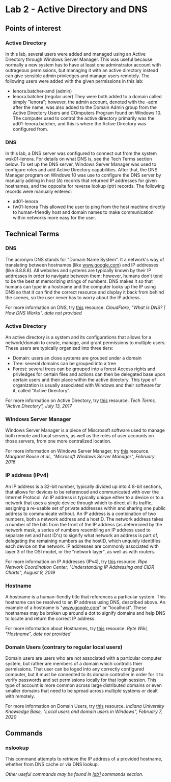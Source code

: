 # Lab 2 - Active Directory and DNS

## Points of interest

### Active Directory
In this lab, several users were added and managed using an Active Directory through Windows Server Manager.  This was useful because normally a new system has to have at least one adminstrator account with outrageous permissions, but managing it with an active directory instead can give sensible admin privledges and manage users remotely.  The following users were added with the given permissions in this lab:
 - lenora.batcher-amd (admin)
 - lenora.batcher (regular user)
They were both added to a domain called simply "lenora"; however, the admin account, denoted with the -adm after the name, was also added to the Domain Admin group from the Active Directory Users and COmputers Program found on Windows 10.  The computer used to control the active directory primarily was the ad01-lenora.batcher, and this is where the Active Directory was configured from.


### DNS
In this lab, a DNS server was configured to connect out from the system wsk01-lenora.  For details on what DNS is, see the Tech Terms section below.  To set up the DNS server, Windows Server Manager was used to configure roles and add Active Directory capabilities.  After that, the DNS Manager program on Windows 10 was use to configure the DNS server by manually adding in host (A) records that returned IP addresses for given hostnames, and the opposite for reverse lookup (ptr) records.  The following records were manually entered:
 - ad01-lenora
 - fw01-lenora
This allowed the user to ping from the host machine directly to human-friendly host and domain names to make communication within networks more easy for the user.

## Technical Terms

### DNS 
The acronym DNS stands for "Domain Name System".  It a network's way of translating between hostnames (like www.google.com) and IP addresses (like 8.8.8.8).  All websites and systems are typically known by their IP addresses in order to navigate between them; however, humans don't tend to be the best at memorizing strings of numbers.  DNS makes it so that humans can type in a hostname and the computer looks up the IP using DNS so that it can find the correct resource and display it back from  behind the scenes, so the user never has to worry about the IP address.

For more information on DNS, try [this](https://www.cloudflare.com/learning/dns/what-is-dns/) resource.
*CloudFlare, "What Is DNS? | How DNS Works", date not provided*

### Active Directory
An active directory is a system and its configurations that allows for a network/domain to create, manage, and grant permissions to multiple users.  These users are typically organized into three tiers: 
 - Domain: users an close systems are grouped under a domain
 - Tree: several domains can be grouped into a tree
 - Forest: several trees can be grouped into a forest
Access rights and privledges for certain files and actions can then be delegated base upon certain users and their place within the active directory.  This type of organization is usually associated with Windows and their software for it, called "Active Directory".

For more information on Active Directory, try [this](https://techterms.com/definition/active_directory) resource.
*Tech Terms, "Active Directory", July 13, 2017*

### Windows Server Manager
Windows Server Manager is a piece of Miscrosoft software used to manage both remote and local servers, as well as the roles of user accounts on those servers, from one more centralized location.

For more information on Windows Server Manager, try [this](https://searchwindowsserver.techtarget.com/definition/Microsoft-Windows-Server-Manager) resource.
*Margaret Rouse et al., "Microsoft Windows Server Manager", February 2016*

### IP address (IPv4)
An IP address is a 32-bit number, typically divided up into 4 8-bit sections, that allows for devices to be referenced and communicated with over the Internet Protocol.  An IP address is typically unique either to a device or to a network that uses a single device through which to direct all its traffic, assigning a re-usable set of private addresses within and sharing one public address to communicate without.  An IP address is a combination of two numbers, both a network address and a hostID.  The network address takes a number of the bits from the front of the IP address (as determined by the network mask, a series of numbers resembling an IP address used to separate net and host ID's) to signify what network an address is part of, delegating the remaining numbers as the hostID, which unquiely identifies each device on the network.  IP addresses are commonly associated with layer 3 of the OSI model, or the "network layer", as well as with routers.

For more information on IP Addresses (IPv4), try [this](https://www.ripe.net/about-us/press-centre/understanding-ip-addressing) resource.
*Ripe Network Coordination Center, "Understanding IP Addressing and CIDR Charts", August 9, 2019*

### Hostname
A hostname is a human-fiendly title that references a particular system.  This hostname can be resolved to an IP address using DNS, described above.  An example of a hostname is "www.google.com" or "localhost".  These hostnames may be broken up around a dot to signify domains and help DNS to locate and return the correct IP address.

For more information about Hostnames, try [this](https://en.ryte.com/wiki/Hostname#:~:text=A%20hostname%20is%20a%20unique,multiple%20domains%20under%20one%20host.) resource.
*Ryte Wiki, "Hostname", date not provided*

### Domain Users (contrary to regular local users)
Domain users are users who are not associated with a particular computer system, but rather are members of a domain which controlls thier permissions.  That user can be loged into any correctly configured computer, but it must be connected to its domain controller in order for it to verify passwords and set permissions locally for that login session.  This type of account is more common across large distributed domains or even smaller domains that need to be spread across multiple systems or dealt with remotely.

For more information on Domain Users, try [this](https://kb.iu.edu/d/anbn) resource.
*Indiana University Knowledge Base, "Local users and domain users in Windows", February 7, 2020*


## Commands

### nslookup
This command attempts to retrieve the IP address of a provided hostname, whether from DNS cache or via DNS lookup.

*Other useful commands may be found in [lab1](https://github.com/lenora4321/SYS255-techjournal/blob/master/lab1.md) commands section.*
